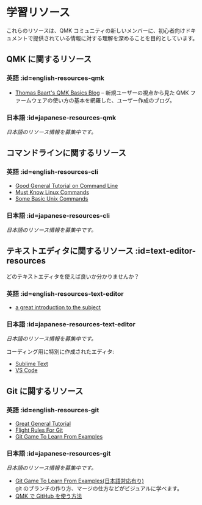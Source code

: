 # 学習リソース

<!---
  grep --no-filename "^[ ]*git diff" docs/ja/*.md | sh
  original document: 0.12.45:docs/newbs_learn_more_resources.md
  git diff 0.12.45 HEAD -- docs/newbs_learn_more_resources.md | cat
-->

これらのリソースは、QMK コミュニティの新しいメンバーに、初心者向けドキュメントで提供されている情報に対する理解を深めることを目的としています。

## QMK に関するリソース

### 英語 :id=english-resources-qmk

* [Thomas Baart's QMK Basics Blog](https://thomasbaart.nl/category/mechanical-keyboards/firmware/qmk/qmk-basics/) – 新規ユーザーの視点から見た QMK ファームウェアの使い方の基本を網羅した、ユーザー作成のブログ。

### 日本語 :id=japanese-resources-qmk

_日本語のリソース情報を募集中です。_

## コマンドラインに関するリソース

### 英語 :id=english-resources-cli

* [Good General Tutorial on Command Line](https://www.codecademy.com/learn/learn-the-command-line)
* [Must Know Linux Commands](https://www.guru99.com/must-know-linux-commands.html)<br>
* [Some Basic Unix Commands](https://www.tjhsst.edu/~dhyatt/superap/unixcmd.html)

### 日本語 :id=japanese-resources-cli

_日本語のリソース情報を募集中です。_

## テキストエディタに関するリソース :id=text-editor-resources

どのテキストエディタを使えば良いか分かりませんか？

### 英語 :id=english-resources-text-editor

* [a great introduction to the subject](https://learntocodewith.me/programming/basics/text-editors/)

### 日本語 :id=japanese-resources-text-editor

_日本語のリソース情報を募集中です。_

コーディング用に特別に作成されたエディタ:
* [Sublime Text](https://www.sublimetext.com/)
* [VS Code](https://code.visualstudio.com/)

## Git に関するリソース

### 英語 :id=english-resources-git

* [Great General Tutorial](https://www.codecademy.com/learn/learn-git)
* [Flight Rules For Git](https://github.com/k88hudson/git-flight-rules)
* [Git Game To Learn From Examples](https://learngitbranching.js.org/)

### 日本語 :id=japanese-resources-git

_日本語のリソース情報を募集中です。_

* [Git Game To Learn From Examples(日本語対応有り)](https://learngitbranching.js.org/)  
  git のブランチの作り方、マージの仕方などがビジュアルに学べます。
* [QMK で GitHub を使う方法](ja/getting_started_github.md)
